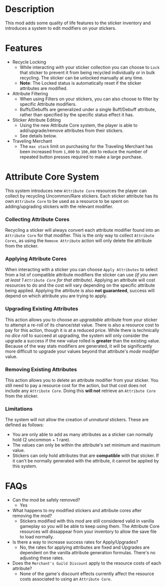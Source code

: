 # Description
This mod adds some quality of life features to the sticker inventory and introduces a system to edit modifiers on your stickers.

# Features
* Recycle Locking
  * While interacting with your sticker collection you can choose to ```Lock``` that sticker to prevent it from being recycled individually or in bulk recycling. The sticker can be unlocked manually at any time.
  * **Note**: The Locked status is automatically reset if the sticker attributes are modified.
* Attribute Filtering
  * When using Filters on your stickers, you can also choose to filter by specific Attribute modifiers.
  * Buffs/Debuffs are generalized under a single Buff/Debuff attribute, rather than specified by the specific status effect it has.
 * Sticker Attribute Editing
   * Using the new Attribute Core system, the player is able to add/upgrade/remove attributes from their stickers.
   * See details below.
 * Traveling Merchant
   * The ```max stack``` limit on purchasing for the Traveling Merchant has been increased from ```1,000``` to ```100,000``` to reduce the number of repeated button presses required to make a large purchase. 

# Attribute Core System
This system introduces new ```Attribute Core``` resources the player can collect by recycling Uncommon/Rare stickers. Each sticker attribute has its own ```Attribute Core``` to be used as a resource to be spent on adding/upgrading stickers with the relevant modifier.
### Collecting Attribute Cores
Recycling a sticker will always convert each attribute modifier found into an ```Attribute Core``` for that modifier. This is the only way to collect ```Attribute Cores```, as using the ```Remove Attribute``` action will only delete the attribute from the sticker.
### Applying Attribute Cores
When interacting with a sticker you can choose ```Apply Attributes``` to select from a list of compatible attribute modifiers the sticker can use _(if you own at least 1 ```Attribute Core``` for that attribute)_. Applying an attribute will cost resources to do and the cost will vary depending on the specific attribute being applied. Applying the attribute is also **not guaranteed**, success will depend on which attribute you are trying to apply.
### Upgrading Existing Attributes
This action allows you to choose an _upgradable_ attribute from your sticker to attempt a re-roll of its chance/stat value. There is also a resource cost to pay for this action, though it is at a reduced price. While there is technically no _dice roll_ to succeed at upgrading, the system will only consider the upgrade a success if the new value rolled is **greater** than the existing value. Because of the way stats modifiers are generated, it will be significantly more difficult to upgrade your values beyond that attribute's _mode modifier_ value. 
### Removing Existing Attributes
This action allows you to delete an attribute modifier from your sticker. You still need to pay a resource cost for the action, but that cost does not include any ```Attribute Core```. Doing this **will not** retrieve an ```Attribute Core``` from the sticker. 
### Limitations
The system will not allow the creation of _unnatural_ stickers. These are defined as follows:
* You are only able to add as many attributes as a sticker can normally hold (2 uncommon + 1 rare).
* The values can only be within the attribute's set minimum and maximum value.
* Stickers can only hold attributes that are **compatible** with that sticker. If it can't be normally generated with the attribute, it cannot be applied by this system.

# FAQs
* Can the mod be safely removed?
  * Yes
* What happens to my modified stickers and attribute cores after removing the mod?
  * Stickers modified with this mod are still considered valid in vanilla gameplay so you will be able to keep using them. The Attribute Core resources will dissappear from your inventory to allow the save file to load normally.
* Is there a way to increase success rates for Apply/Upgrades?
  * No, the rates for applying attributes are fixed and Upgrades are dependent on the vanilla attribute generation formulas. There's no adjusting these rates.
* Does the ```Merchant's Guild Discount``` apply to the resource costs of each attribute?
  * None of the game's discount effects currently affect the resource costs associated to using an ```Attribute Core```.  

